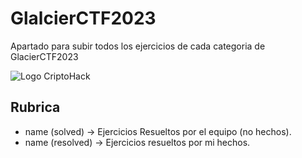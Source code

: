 # GlalcierCTF2023

Apartado para subir todos los ejercicios de cada categoria de GlacierCTF2023

![Logo CriptoHack](https://github.com/MaestroKesero/GlalcierCTF2023/blob/main/Wallpaper.png)

## Rubrica

- name (solved) -> Ejercicios Resueltos por el equipo (no hechos).
- name (resolved) -> Ejercicios resueltos por mi hechos.
